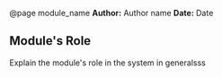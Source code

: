 @page module_name
**Author:** Author name
**Date:**  Date
## Module's Role
Explain the module's role in the system in generalsss